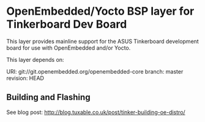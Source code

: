 OpenEmbedded/Yocto BSP layer for Tinkerboard Dev Board
======================================================

This layer provides mainline support for the ASUS Tinkerboard
development board for use with OpenEmbedded and/or Yocto.

This layer depends on:

URI: git://git.openembedded.org/openembedded-core
branch: master
revision: HEAD

Building and Flashing
---------------------

See blog post: http://blog.tuxable.co.uk/post/tinker-building-oe-distro/
